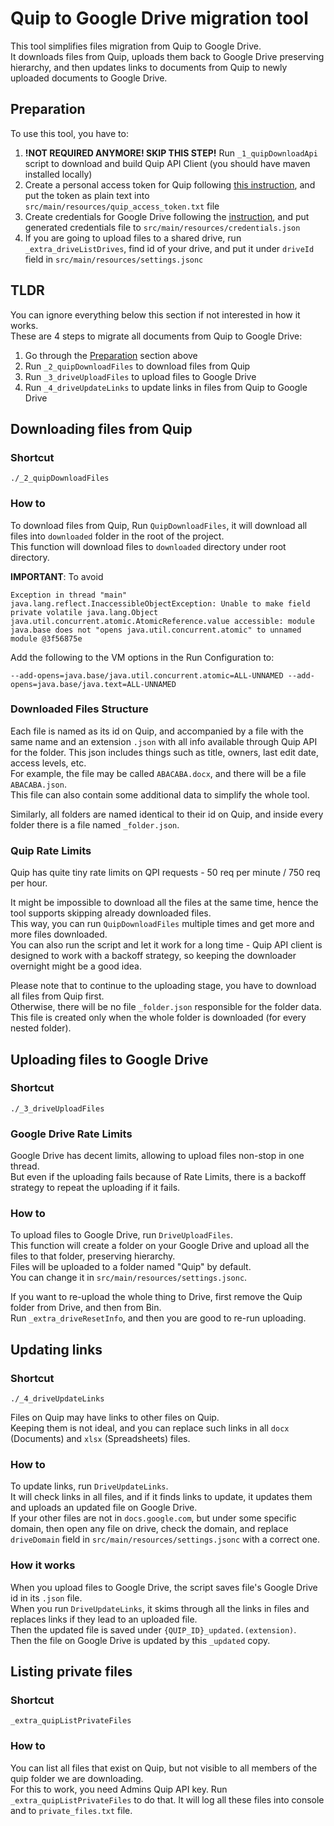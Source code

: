 # Quip to Google Drive migration tool

This tool simplifies files migration from Quip to Google Drive.  
It downloads files from Quip,
uploads them back to Google Drive preserving hierarchy,
and then updates links to documents from Quip to newly uploaded documents to Google Drive.

## Preparation

To use this tool, you have to:

1. **!NOT REQUIRED ANYMORE! SKIP THIS STEP!** Run `_1_quipDownloadApi` script to download and build Quip API Client (you
   should have maven installed locally)
2. Create a personal access token for Quip following [this instruction](https://quip.com/api/personal-token), and put
   the token as plain text into `src/main/resources/quip_access_token.txt` file
3. Create credentials for Google Drive following
   the [instruction](https://developers.google.com/drive/api/quickstart/java), and put generated credentials file
   to `src/main/resources/credentials.json`
4. If you are going to upload files to a shared drive, run `_extra_driveListDrives`, find id of your drive, and put it
   under `driveId` field in `src/main/resources/settings.jsonc`

## TLDR

You can ignore everything below this section if not interested in how it works.  
These are 4 steps to migrate all documents from Quip to Google Drive:

1. Go through the [Preparation](#preparation) section above
2. Run `_2_quipDownloadFiles` to download files from Quip
3. Run `_3_driveUploadFiles` to upload files to Google Drive
4. Run `_4_driveUpdateLinks` to update links in files from Quip to Google Drive

## Downloading files from Quip

### Shortcut

`./_2_quipDownloadFiles`

### How to

To download files from Quip, Run `QuipDownloadFiles`, it will download all files into `downloaded` folder in the root of
the project.  
This function will download files to `downloaded` directory under root directory.

**IMPORTANT**: To avoid

```
Exception in thread "main" java.lang.reflect.InaccessibleObjectException: Unable to make field private volatile java.lang.Object java.util.concurrent.atomic.AtomicReference.value accessible: module java.base does not "opens java.util.concurrent.atomic" to unnamed module @3f56875e
```

Add the following to the VM options in the Run Configuration to:

```
--add-opens=java.base/java.util.concurrent.atomic=ALL-UNNAMED --add-opens=java.base/java.text=ALL-UNNAMED
```

### Downloaded Files Structure

Each file is named as its id on Quip, and accompanied by a file with the same name and an extension `.json` with all
info available through Quip API for the folder. This json includes things such as title, owners, last edit date,
access levels, etc.  
For example, the file may be called `ABACABA.docx`, and there will be a file `ABACABA.json`.  
This file can also contain some additional data to simplify the whole tool.

Similarly, all folders are named identical to their id on Quip, and inside every folder there is a file
named `_folder.json`.

### Quip Rate Limits

Quip has quite tiny rate limits on QPI requests - 50 req per minute / 750 req per hour.

It might be impossible to download all the files at the same time, hence the tool supports skipping already downloaded
files.  
This way, you can run `QuipDownloadFiles` multiple times and get more and more files downloaded.  
You can also run the script and let it work for a long time - Quip API client is designed to work with a backoff
strategy, so keeping the downloader overnight might be a good idea.

Please note that to continue to the uploading stage, you have to download all files from Quip first.  
Otherwise, there will be no file `_folder.json` responsible for the folder data.  
This file is created only when the whole folder is downloaded (for every nested folder).

## Uploading files to Google Drive

### Shortcut

`./_3_driveUploadFiles`

### Google Drive Rate Limits

Google Drive has decent limits, allowing to upload files non-stop in one thread.  
But even if the uploading fails because of Rate Limits, there is a backoff strategy to repeat the uploading if it fails.

### How to

To upload files to Google Drive, run `DriveUploadFiles`.  
This function will create a folder on your Google Drive and upload all the files to that folder, preserving hierarchy.  
Files will be uploaded to a folder named "Quip" by default.  
You can change it in `src/main/resources/settings.jsonc`.

If you want to re-upload the whole thing to Drive, first remove the Quip folder from Drive, and then from Bin.  
Run `_extra_driveResetInfo`, and then you are good to re-run uploading.

## Updating links

### Shortcut

`./_4_driveUpdateLinks`

Files on Quip may have links to other files on Quip.  
Keeping them is not ideal, and you can replace such links in all `docx` (Documents) and `xlsx` (Spreadsheets) files.

### How to

To update links, run `DriveUpdateLinks`.  
It will check links in all files, and if it finds links to update, it updates them and uploads an updated file on Google
Drive.  
If your other files are not in `docs.google.com`, but under some specific domain, then open any file on drive, check the
domain, and replace `driveDomain` field in `src/main/resources/settings.jsonc` with a correct one.

### How it works

When you upload files to Google Drive, the script saves file's Google Drive id in its `.json` file.  
When you run `DriveUpdateLinks`, it skims through all the links in files and replaces links if they lead to an uploaded
file.  
Then the updated file is saved under `{QUIP_ID}_updated.(extension)`.  
Then the file on Google Drive is updated by this `_updated` copy.

## Listing private files

### Shortcut

`_extra_quipListPrivateFiles`

### How to

You can list all files that exist on Quip, but not visible to all members of the quip folder we are downloading.  
For this to work, you need Admins Quip API key. 
Run `_extra_quipListPrivateFiles` to do that. It will log all these files into console and to `private_files.txt` file.
